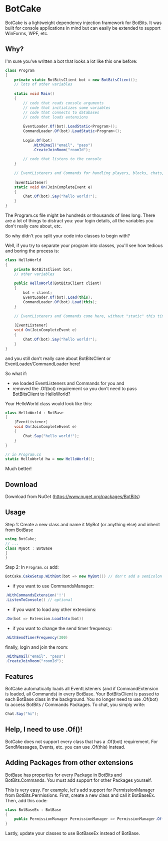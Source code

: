 # BotCake

BotCake is a lightweight dependency injection framework for BotBits. It was built for console applications in mind but can easily be extended to support WinForms, WPF, etc.

## Why?

I'm sure you've written a bot that looks a lot like this one before:

```csharp
class Program
{
    private static BotBitsClient bot = new BotBitsClient();
    // lots of other variables
    
    static void Main()
    {
        // code that reads console arguments
        // code that initializes some variables
        // code that connects to databases
        // code that loads extensions
        
        EventLoader.Of(bot).LoadStatic<Program>();
        CommandLoader.Of(bot).LoadStatic<Program>();
        
        Login.Of(bot)
            .WithEmail("email", "pass")
            .CreateJoinRoom("roomId");  
        
        // code that listens to the console  
    }
    
    // EventListeners and Commands for handling players, blocks, chats, etc.
    
    [EventListener]
    static void On(JoinCompleteEvent e) 
    {
        Chat.Of(bot).Say("hello world!");
    }
}
```
The Program.cs file might be hundreds or thousands of lines long. There are a lot of things to distract you: your login details, all the variables you don't really care about, etc.

So why didn't you split your code into classes to begin with?

Well, if you try to separate your program into classes, you'll see how tedious and boring the process is:
```csharp
class HelloWorld
{
    private BotBitsClient bot;          
    // other variables
    
    public HelloWorld(BotBitsClient client)
    {
        bot = client;
        EventLoader.Of(bot).Load(this);
        CommandLoader.Of(bot).Load(this);
    }
    
    // EventListeners and Commands come here, without "static" this time please
    
    [EventListener]
    void On(JoinCompleteEvent e) 
    {
        Chat.Of(bot).Say("hello world!");
    }
}
```
and you still don't really care about BotBitsClient or EventLoader/CommandLoader here!

So what if:
- we loaded EventListeners and Commands for you and
- removed the .Of(bot) requirement so you don't need to pass BotBitsClient to HelloWorld?

Your HelloWorld class would look like this:
```csharp
class HelloWorld : BotBase
{
    [EventListener]
    void On(JoinCompleteEvent e) 
    {
        Chat.Say("hello world!");
    }
}

// in Program.cs
static HelloWorld hw = new HelloWorld();
```

Much better!

## Download
Download from NuGet (https://www.nuget.org/packages/BotBits)

## Usage
Step 1: Create a new class and name it MyBot (or anything else) and inherit from BotBase
```csharp
using BotCake;
// ...
class MyBot : BotBase 
{
}
```

Step 2: In ```Program.cs``` add:
```csharp
BotCake.CakeSetup.WithBot(bot => new MyBot()) // don't add a semicolon yet!
```

- if you want to use CommandsManager:
```csharp
.WithCommandsExtension('!')
.ListenToConsole() // optional
```

- if you want to load any other extensions:
```csharp
.Do(bot => Extension.LoadInto(bot))
```

- if you want to change the send timer frequency:
```csharp
.WithSendTimerFrequency(300)
```

finally, login and join the room:
```csharp
.WithEmail("email", "pass")
.CreateJoinRoom("roomId");
```

## Features

BotCake automatically loads all EventListeners (and if CommandExtension is loaded, all Commands) in every BotBase. Your BotBitsClient is passed to each BotBase class in the background. 
You no longer need to use .Of(bot) to access BotBits / Commands Packages. To chat, you simply write:

```csharp
Chat.Say("hi");
```

## Help, I need to use .Of()!
BotCake does not support every class that has a .Of(bot) requirement. For SendMessages, Events, etc. you can use .Of(this) instead.

## Adding Packages from other extensions

BotBase has properties for every Package in BotBits and BotBits.Commands. You must add support for other Packages yourself.

This is very easy. For example, let's add support for PermissionManager from BotBits.Permissions.
First, create a new class and call it BotBaseEx.
Then, add this code:
```csharp
class BotBaseEx : BotBase 
{
    public PermissionManager PermissionManager => PermissionManager.Of(this);
}
```
Lastly, update your classes to use BotBaseEx instead of BotBase.

